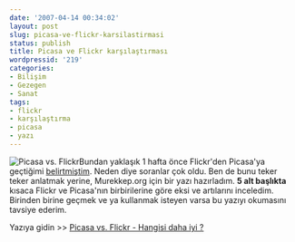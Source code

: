 ```yaml
---
date: '2007-04-14 00:34:02'
layout: post
slug: picasa-ve-flickr-karsilastirmasi
status: publish
title: Picasa ve Flickr karşılaştırması
wordpressid: '219'
categories:
- Bilişim
- Gezegen
- Sanat
tags:
- flickr
- karşılaştırma
- picasa
- yazı
---
```


![Picasa vs. Flickr](http://www.murekkep.org/resim/picasavsflickr.jpg)Bundan yaklaşık 1 hafta önce Flickr'den Picasa'ya geçtiğimi [belirtmiştim](http://blog.arsln.org/fotograflarim-artik-picasada/). Neden diye soranlar çok oldu. Ben de bunu teker teker anlatmak yerine, Murekkep.org için bir yazı hazırladım. **5 alt başlıkta** kısaca Flickr ve Picasa'nın birbirilerine göre eksi ve artılarını inceledim. Birinden birine geçmek ve ya kullanmak isteyen varsa bu yazıyı okumasını tavsiye ederim. 

Yazıya gidin >> [Picasa vs. Flickr - Hangisi daha iyi ?](http://www.murekkep.org/picasa-vs-flickr-hangisi-daha-iyi)
